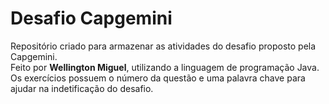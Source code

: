 # Desafio Capgemini
Repositório criado para armazenar as atividades do desafio proposto pela Capgemini.  
Feito por **Wellington Miguel**, utilizando a linguagem de programação Java.  
Os exercícios possuem o número da questão e uma palavra chave para ajudar na indetificação do desafio.  

